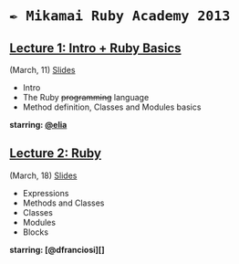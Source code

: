 # `✒ Mikamai Ruby Academy 2013`



## [Lecture 1: Intro + Ruby Basics](https://github.com/mikamai/RubyAcademy/tree/2013/lecture-1)

(March, 11) [Slides](https://github.com/mikamai/RubyAcademy/blob/2013/master/slides/1-Ruby%20Academy%202013%20\(Intro\).pdf?raw=true)

- Intro
- The Ruby <del>programming</del> language
- Method definition, Classes and Modules basics

**starring: [@elia][]**


## [Lecture 2: Ruby](https://github.com/mikamai/RubyAcademy/blob/2013/master/slides/lecture-2)

(March, 18) [Slides](https://github.com/mikamai/RubyAcademy/blob/2013/master/slides/lecture-2)

- Expressions
- Methods and Classes
- Classes
- Modules
- Blocks

**starring: [@dfranciosi][]**


<!-- ## Lecture 2: Ruby Basics
(https://github.com/mikamai/RubyAcademyTodoList/tree/lecture-2)

_October, 8_ **A TodoList for the CLI exploring core and stdlib** (starring [@elia][])


## [Lecture 3: Rails Walkthrough](https://github.com/mikamai/RubyAcademyTodoList/tree/lecture-3)

_October, 15_ **A TodoList application in Rails 3.2 to introduce the framework** (starring [@spaghetticode][])


## Lecture 4: write your own app …upcoming

_October, 22_ (starring [@nicolaracco][]) -->


[@pilu]: http://github.com/pilu
[@elia]: http://github.com/elia
[@amicojeko]: http://github.com/amicojeko
[@chiaroscuro]: http://github.com/chiaroscuro
[@nicolaracco]: https://github.com/nicolaracco
[@spaghetticode]: http://github.com/spaghetticode
